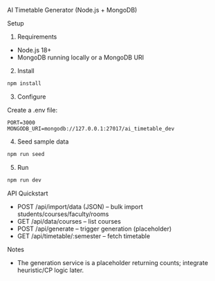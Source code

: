 AI Timetable Generator (Node.js + MongoDB)

Setup

1) Requirements
- Node.js 18+
- MongoDB running locally or a MongoDB URI

2) Install

```bash
npm install
```

3) Configure

Create a .env file:

```
PORT=3000
MONGODB_URI=mongodb://127.0.0.1:27017/ai_timetable_dev
```

4) Seed sample data

```bash
npm run seed
```

5) Run

```bash
npm run dev
```

API Quickstart

- POST /api/import/data (JSON) – bulk import students/courses/faculty/rooms
- GET  /api/data/courses – list courses
- POST /api/generate – trigger generation (placeholder)
- GET  /api/timetable/:semester – fetch timetable

Notes

- The generation service is a placeholder returning counts; integrate heuristic/CP logic later.


